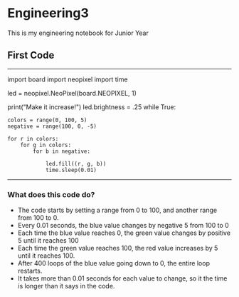 # Engineering3
This is my engineering notebook for Junior Year

## First Code
_____________________________________________
import board
import neopixel
import time

led = neopixel.NeoPixel(board.NEOPIXEL, 1)

print("Make it increase!")
led.brightness = .25
while True:

    colors = range(0, 100, 5)
    negative = range(100, 0, -5)
   
    for r in colors:
        for g in colors:
            for b in negative:
        
                led.fill((r, g, b))
                time.sleep(0.01)
_____________________________________________

### What does this code do?
* The code starts by setting a range from 0 to 100, and another range from 100 to 0.
* Every 0.01 seconds, the blue value changes by negative 5 from 100 to 0
* Each time the blue value reaches 0, the green value changes by positive 5 until it reaches 100
* Each time the green value reaches 100, the red value increases by 5 until it reaches 100.
* After 400 loops of the blue value going down to 0, the entire loop restarts.
* It takes more than 0.01 seconds for each value to change, so it the time is longer than it says in the code.
